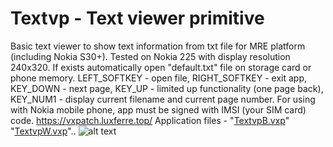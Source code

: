 # Textvp - Text viewer primitive
Basic text viewer to show text information from txt file for MRE platform (including Nokia S30+). Tested on Nokia 225 with display resolution 240x320. If exists automatically open "default.txt" file on storage card or phone memory.
LEFT_SOFTKEY - open file, RIGHT_SOFTKEY - exit app, KEY_DOWN - next page, KEY_UP - limited up functionality (one page back), KEY_NUM1 - display current filename and  current page number.
For using with Nokia mobile phone, app must be signed with IMSI (your SIM card) code.
https://vxpatch.luxferre.top/
Application files - "[TextvpB.vxp](https://github.com/RDZDX/textvp/blob/main/TextvpB.vxp?raw=true)" "[TextvpW.vxp](https://github.com/RDZDX/textvp/blob/main/TextvpW.vxp?raw=true)"..
![alt text](https://rdzdx.github.io/textvp/picture.jpg)
